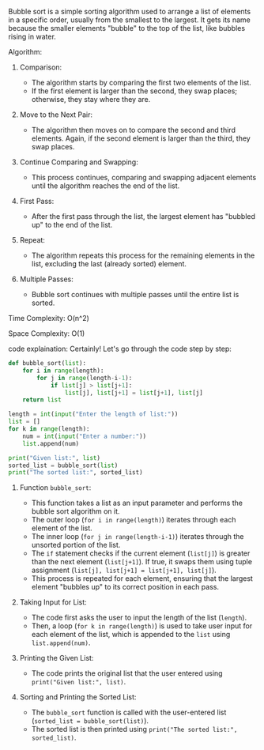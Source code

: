 Bubble sort is a simple sorting algorithm used to arrange a list of elements in a specific order, usually from the smallest to the largest. It gets its name because the smaller elements "bubble" to the top of the list, like bubbles rising in water.

Algorithm:

1. Comparison:
   - The algorithm starts by comparing the first two elements of the list. 
   - If the first element is larger than the second, they swap places; otherwise, they stay where they are.

2. Move to the Next Pair:
   - The algorithm then moves on to compare the second and third elements. Again, if the second element is larger than the third, they swap places.

3. Continue Comparing and Swapping:
   - This process continues, comparing and swapping adjacent elements until the algorithm reaches the end of the list.

4. First Pass:
   - After the first pass through the list, the largest element has "bubbled up" to the end of the list.

5. Repeat:
   - The algorithm repeats this process for the remaining elements in the list, excluding the last (already sorted) element.

6. Multiple Passes:
   - Bubble sort continues with multiple passes until the entire list is sorted.

Time Complexity: O(n^2)

Space Complexity: O(1) 

code explaination:
Certainly! Let's go through the code step by step:

```python
def bubble_sort(list):
    for i in range(length):
        for j in range(length-i-1):
            if list[j] > list[j+1]:
                list[j], list[j+1] = list[j+1], list[j]
    return list

length = int(input("Enter the length of list:"))
list = []
for k in range(length):
    num = int(input("Enter a number:"))
    list.append(num)

print("Given list:", list)
sorted_list = bubble_sort(list)
print("The sorted list:", sorted_list)
```

1. Function `bubble_sort`:
    - This function takes a list as an input parameter and performs the bubble sort algorithm on it.
    - The outer loop (`for i in range(length)`) iterates through each element of the list.
    - The inner loop (`for j in range(length-i-1)`) iterates through the unsorted portion of the list.
    - The `if` statement checks if the current element (`list[j]`) is greater than the next element (`list[j+1]`). If true, it swaps them using tuple assignment (`list[j], list[j+1] = list[j+1], list[j]`).
    - This process is repeated for each element, ensuring that the largest element "bubbles up" to its correct position in each pass.

2. Taking Input for List:
    - The code first asks the user to input the length of the list (`length`).
    - Then, a loop (`for k in range(length)`) is used to take user input for each element of the list, which is appended to the `list` using `list.append(num)`.

3. Printing the Given List:
    - The code prints the original list that the user entered using `print("Given list:", list)`.

4. Sorting and Printing the Sorted List:
    - The `bubble_sort` function is called with the user-entered list (`sorted_list = bubble_sort(list)`).
    - The sorted list is then printed using `print("The sorted list:", sorted_list)`.




